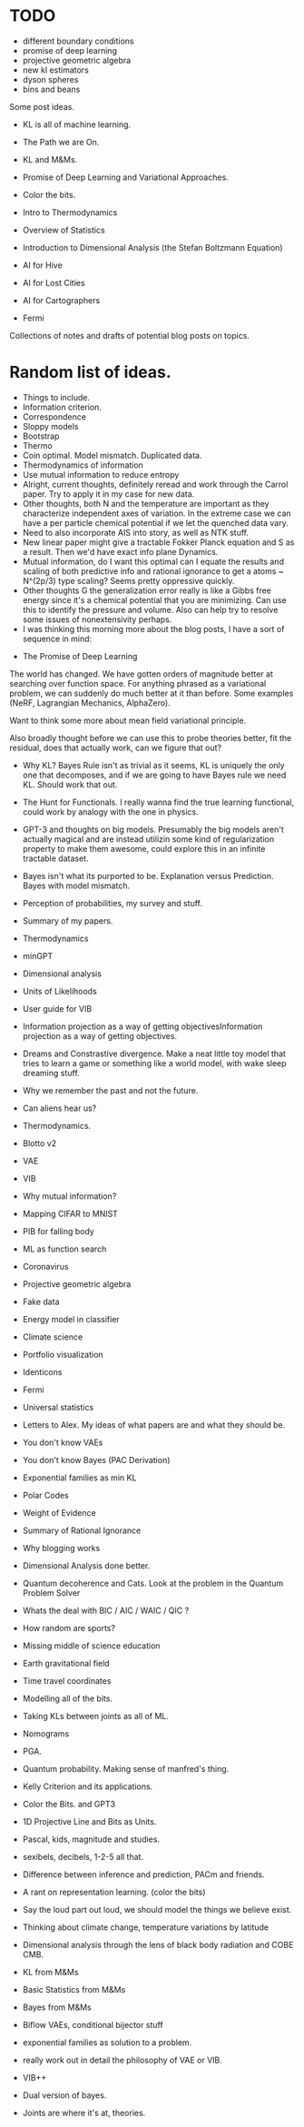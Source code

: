 # TODO

 * different boundary conditions
 * promise of deep learning
 * projective geometric algebra
 * new kl estimators
 * dyson spheres
 * bins and beans

Some post ideas.

 * KL is all of machine learning.
 * The Path we are On.
 * KL and M&Ms.
 * Promise of Deep Learning and Variational Approaches.
 * Color the bits.
 * Intro to Thermodynamics
 * Overview of Statistics
 * Introduction to Dimensional Analysis (the Stefan Boltzmann Equation)

 * AI for Hive
 * AI for Lost Cities
 * AI for Cartographers
 * Fermi

Collections of notes and drafts of potential blog posts on topics.

# Random list of ideas.

 - Things to include.
 - Information criterion.
 - Correspondence
 - Sloppy models
 - Bootstrap
 - Thermo
 - Coin optimal. Model mismatch. Duplicated data.
 - Thermodynamics of information
 - Use mutual information to reduce entropy
 - Alright, current thoughts, definitely reread and work through the Carrol paper.
Try to apply it in my case for new data.
 - Other thoughts, both N and the temperature are important as they characterize
independent axes of variation. In the extreme case we can have a per particle
chemical potential if we let the quenched data vary.
 - Need to also incorporate AIS into story, as well as NTK stuff.
 - New linear paper might give a tractable Fokker Planck equation and S as a
result. Then we'd have exact info plane Dynamics.
 - Mutual information, do I want this optimal can I equate the results and scaling
of both predictive info and rational ignorance to get a atoms ~ N^(2p/3) type
scaling? Seems pretty oppressive quickly.
 - Other thoughts G the generalization error really is like a Gibbs free energy
since it's a chemical potential that you are minimizing. Can use this to
identify the pressure and volume. Also can help try to resolve some issues of
nonextensivity perhaps.
 - I was thinking this morning more about the blog posts, I have a sort of sequence in mind:

 * The Promise of Deep Learning

  The world has changed.  We have gotten orders of magnitude better at searching over
  function space.  For anything phrased as a variational problem, we can suddenly do much
  better at it than before.  Some examples (NeRF, Lagrangian Mechanics, AlphaZero).
  
  Want to think some more about mean field variational principle.
  
  Also broadly thought before we can use this to probe theories better, fit the
  residual, does that actually work, can we figure that out?
  
 * Why KL?  Bayes Rule isn't as trivial as it seems, KL is uniquely the only
   one that decomposes, and if we are going to have Bayes rule we need KL.
   Should work that out.

 * The Hunt for Functionals.  I really wanna find the true learning functional,
   could work by analogy with the one in physics.
  
 * GPT-3 and thoughts on big models.  Presumably the big models aren't actually
   magical and are instead utilizin some kind of regularization property to
   make them awesome, could explore this in an infinite tractable dataset.

 * Bayes isn't what its purported to be.  Explanation versus Prediction.  Bayes with model mismatch.

 * Perception of probabilities, my survey and stuff.

 * Summary of my papers.

 * Thermodynamics

 * minGPT

 * Dimensional analysis

 * Units of Likelihoods

 * User guide for VIB

 * Information projection as a way of getting objectivesInformation projection as a way of getting objectives.

 * Dreams and Constrastive divergence.  Make a neat little toy model that tries to learn a game or something like a world model, with wake sleep dreaming stuff.

 * Why we remember the past and not the future.

 * Can aliens hear us?

 * Thermodynamics.
* Blotto v2
* VAE
* VIB
* Why mutual information?
* Mapping CIFAR to MNIST
* PIB for falling body
* ML as function search
* Coronavirus
* Projective geometric algebra
* Fake data
* Energy model in classifier
* Climate science
* Portfolio visualization
* Identicons
* Fermi
* Universal statistics
* Letters to Alex. My ideas of what papers are and what they should be.
* You don't know VAEs
 * You don't know Bayes (PAC Derivation)
 * Exponential families as min KL
 * Polar Codes
 * Weight of Evidence
 * Summary of Rational Ignorance
 * Why blogging works
 * Dimensional Analysis done better.
 * Quantum decoherence and Cats. 
    Look at the problem in the Quantum Problem Solver
 * Whats the deal with BIC / AIC / WAIC / QIC ?
 * How random are sports?
 * Missing middle of science education
 * Earth gravitational field
 * Time travel coordinates
 * Modelling all of the bits.
 * Taking KLs between joints as all of ML.
 * Nomograms
 * PGA.
 * Quantum probability. Making sense of manfred's thing.
 * Kelly Criterion and its applications.
 * Color the Bits. and GPT3
 * 1D Projective Line and Bits as Units.
 * Pascal, kids, magnitude and studies.
 * sexibels, decibels, 1-2-5 all that.
 * Difference between inference and prediction, PACm and friends.
 * A rant on representation learning. (color the bits)
 * Say the loud part out loud, we should model the things we believe exist.
 * Thinking about climate change, temperature variations by latitude
 * Dimensional analysis through the lens of black body radiation and COBE CMB.
 * KL from M&Ms 
 * Basic Statistics from M&Ms 
 * Bayes from M&Ms 
 * Biflow VAEs, conditional bijector stuff 
 * exponential families as solution to a problem.
 * really work out in detail the philosophy of VAE or VIB.
 * VIB++
 * Dual version of bayes.
 * Joints are where it's at, theories.
